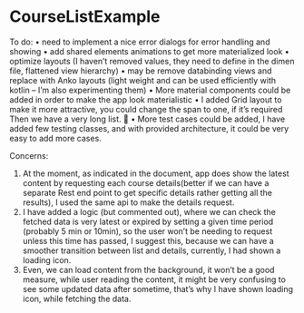 # CourseListExample

To do: 
•	need to implement a nice error dialogs for error handling and showing
•	add shared elements animations to get more materialized look
•	optimize layouts (I haven’t removed values, they need to define in the dimen file, flattened view hierarchy)
•	may be remove databinding views and replace with Anko layouts (light weight and can be used efficiently with kotlin – I’m also experimenting them)
•	More material components could be added in order to make the app look materialistic 
•	I added Grid layout to make it more attractive, you could change the span to one, if it’s required
Then we have a very long list.  
•	More test cases could be added, I have added few testing classes, and with provided architecture, it could be very easy to add more cases. 


Concerns: 
1.	At the moment,  as indicated in the document, app does show the latest content by requesting each course details(better if we can have a separate Rest end point to get specific details rather getting all the results), I used the same api to make the details request.
2.	I have added a logic (but commented out), where we can check the fetched data is very latest or expired by setting a given time period (probably 5 min or 10min), so the user won’t be needing to request unless this time has passed, I suggest this, because we can have a smoother transition between list and details, currently, I had shown a loading icon. 
3.	Even, we can load content from the background, it won’t be a good measure, while user reading the content, it might be very confusing to see some updated data after sometime, that’s why I have shown loading icon, while fetching the data.


